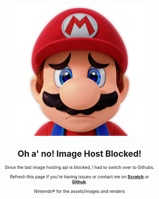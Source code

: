 <p align="center">
  <a href="optional"><img src="src/img/zqqvyy6rtll61-ezgif.com-resize.png" border="0"></a>

<div align=center><h1>Oh a' no! Image Host Blocked!</h1>
Since the last image hosting api is blocked, I had to switch over to Githubs.
<p align="center">
Refresh this page if you're having issues or contact me on <b><a href="https://scratch.mit.edu/PaperMarioFan2022/">Scratch</a></b> or <b><a href="https://github.com/PaperMarioFan-2022">Github</a></b>.</p>

<p align="center">
Nintendo® for the assets/images and renders
